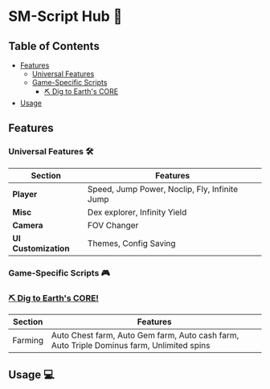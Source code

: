 # SM-Script Hub 🌟

## Table of Contents
- [Features](#Features)
  - [Universal Features](#Universal-Features-🛠)
  - [Game-Specific Scripts](#Game-Specific-Scripts-🎮)
    - [⛏️ Dig to Earth's CORE](#81440632616906)
- [Usage](#usage)

## Features

### Universal Features 🛠
| Section | Features |
|---------|-------------|
| **Player** | Speed, Jump Power, Noclip, Fly, Infinite Jump |
| **Misc** | Dex explorer, Infinity Yield |
| **Camera** | FOV Changer |
| **UI Customization** | Themes, Config Saving |

### Game-Specific Scripts 🎮

### [⛏️ Dig to Earth's CORE!](https://www.roblox.com/games/81440632616906/Dig-to-Earths-CORE)
| Section | Features |
|---------|-------------|
| Farming | Auto Chest farm, Auto Gem farm, Auto cash farm, Auto Triple Dominus farm, Unlimited spins |

## Usage 💻
